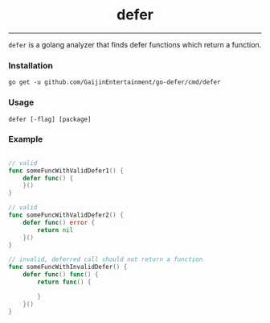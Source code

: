 <div align="center">

# defer

</div>

---

`defer` is a golang analyzer that finds defer functions which return a function.

### Installation

```shell
go get -u github.com/GaijinEntertainment/go-defer/cmd/defer
```

### Usage

```
defer [-flag] [package]

```


### Example

```go

// valid
func someFuncWithValidDefer1() {
	defer func() {
	}()
}

// valid
func someFuncWithValidDefer2() {
	defer func() error {
		return nil
	}()
}

// invalid, deferred call should not return a function
func someFuncWithInvalidDefer() {
	defer func() func() {
		return func() {

		}
	}()
}
```